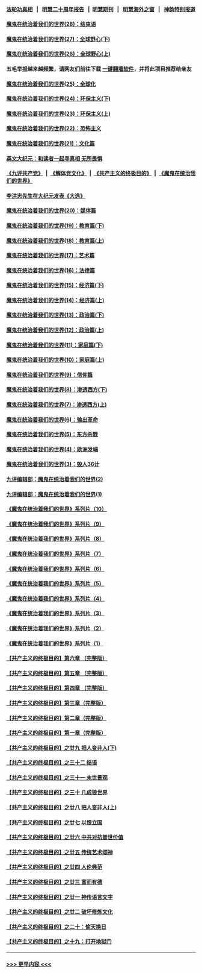#### [法轮功真相](https://github.com/gfw-breaker/truth/blob/master/README.md?t=0) &nbsp;&nbsp;|&nbsp;&nbsp; [明慧二十周年报告](https://github.com/gfw-breaker/mh-reports/blob/master/README.md?t=0) &nbsp;&nbsp;|&nbsp;&nbsp;[明慧期刊](https://github.com/gfw-breaker/mh-qikan) &nbsp;&nbsp;|&nbsp;&nbsp; [明慧海外之窗](https://github.com/gfw-breaker/mh-news/blob/master/README.md?t=0) &nbsp;&nbsp;|&nbsp;&nbsp; [神韵特别报道](https://github.com/gfw-breaker/mh-news/blob/master/shenyun.md?t=0)
#### [魔鬼在统治着我们的世界(28)：结束语](../pages/nsc422/n10936246.md?t=07090801) 
#### [魔鬼在统治着我们的世界(27)：全球野心(下)](../pages/nsc422/n10928319.md?t=07090801) 
#### [魔鬼在统治着我们的世界(26)：全球野心(上)](../pages/nsc422/n10900318.md?t=07090801) 
#### 五毛举报越来越频繁，请网友们前往下载 [一键翻墙软件](https://github.com/gfw-breaker/ssr-accounts)，并将此项目推荐给亲友
#### [魔鬼在统治着我们的世界(25)：全球化](../pages/nsc422/n10788205.md?t=07090801) 
#### [魔鬼在统治着我们的世界(24)：环保主义(下)](../pages/nsc422/n10695307.md?t=07090801) 
#### [魔鬼在统治着我们的世界(23)：环保主义(上)](../pages/nsc422/n10688613.md?t=07090801) 
#### [魔鬼在统治着我们的世界(22)：恐怖主义](../pages/nsc422/n10614727.md?t=07090801) 
#### [魔鬼在统治着我们的世界(21)：文化篇](../pages/nsc422/n10597706.md?t=07090801) 
#### [英文大纪元：和读者一起寻真相 无所畏惧](../pages/nsc422/n12542027.md?t=07090801) 
#### [《九评共产党》](https://github.com/begood0513/9ping.md/blob/master/README.md) &nbsp;|&nbsp; [《解体党文化》](../../../../jtdwh.md/blob/master/README.md)  &nbsp;|&nbsp; [《共产主义的终极目的》](../../../../gczydzjmd.md/blob/master/README.md) &nbsp;|&nbsp; [《魔鬼在统治我们的世界》](../../../../mgztzwmdsj.md/blob/master/README.md) 
#### [李洪志先生在大纪元发表《大选》](../pages/nsc422/n12534746.md?t=07090801) 
#### [魔鬼在统治着我们的世界(20)：媒体篇](../pages/nsc422/n10586579.md?t=07090801) 
#### [魔鬼在统治着我们的世界(19)：教育篇(下)](../pages/nsc422/n10564808.md?t=07090801) 
#### [魔鬼在统治着我们的世界(18)：教育篇(上)](../pages/nsc422/n10526970.md?t=07090801) 
#### [魔鬼在统治着我们的世界(17)：艺术篇](../pages/nsc422/n10499093.md?t=07090801) 
#### [魔鬼在统治着我们的世界(16)：法律篇](../pages/nsc422/n10485969.md?t=07090801) 
#### [魔鬼在统治着我们的世界(15)：经济篇(下)](../pages/nsc422/n10469975.md?t=07090801) 
#### [魔鬼在统治着我们的世界(14)：经济篇(上)](../pages/nsc422/n10457370.md?t=07090801) 
#### [魔鬼在统治着我们的世界(13)：政治篇(下)](../pages/nsc422/n10448270.md?t=07090801) 
#### [魔鬼在统治着我们的世界(12)：政治篇(上)](../pages/nsc422/n10444576.md?t=07090801) 
#### [魔鬼在统治着我们的世界(11)：家庭篇(下)](../pages/nsc422/n10440961.md?t=07090801) 
#### [魔鬼在统治着我们的世界(10)：家庭篇(上)](../pages/nsc422/n10435448.md?t=07090801) 
#### [魔鬼在统治着我们的世界(9)：信仰篇](../pages/nsc422/n10432159.md?t=07090801) 
#### [魔鬼在统治着我们的世界(8)：渗透西方(下)](../pages/nsc422/n10429603.md?t=07090801) 
#### [魔鬼在统治着我们的世界(7)：渗透西方(上)](../pages/nsc422/n10426013.md?t=07090801) 
#### [魔鬼在统治着我们的世界(6)：输出革命](../pages/nsc422/n10421536.md?t=07090801) 
#### [魔鬼在统治着我们的世界(5)：东方杀戮](../pages/nsc422/n10417707.md?t=07090801) 
#### [魔鬼在统治着我们的世界(4)：欧洲发端](../pages/nsc422/n10414890.md?t=07090801) 
#### [魔鬼在统治着我们的世界(3)：毁人36计](../pages/nsc422/n10411583.md?t=07090801) 
#### [九评编辑部：魔鬼在统治着我们的世界(2)](../pages/nsc422/n10410036.md?t=07090801) 
#### [九评编辑部：魔鬼在统治着我们的世界(1)](../pages/nsc422/n10406825.md?t=07090801) 
#### [《魔鬼在统治着我们的世界》系列片（10）](../pages/nsc422/n12292670.md?t=07090801) 
#### [《魔鬼在统治着我们的世界》系列片（9）](../pages/nsc422/n12290859.md?t=07090801) 
#### [《魔鬼在统治着我们的世界》系列片（8）](../pages/nsc422/n12287445.md?t=07090801) 
#### [《魔鬼在统治着我们的世界》系列片（7）](../pages/nsc422/n12283425.md?t=07090801) 
#### [《魔鬼在统治着我们的世界》系列片（6）](../pages/nsc422/n12282314.md?t=07090801) 
#### [《魔鬼在统治着我们的世界》系列片（5）](../pages/nsc422/n12281419.md?t=07090801) 
#### [《魔鬼在统治着我们的世界》系列片（4）](../pages/nsc422/n12274024.md?t=07090801) 
#### [《魔鬼在统治着我们的世界》系列片（3）](../pages/nsc422/n12271322.md?t=07090801) 
#### [《魔鬼在统治着我们的世界》系列片（2）](../pages/nsc422/n12269049.md?t=07090801) 
#### [《魔鬼在统治着我们的世界》系列片（1）](../pages/nsc422/n12267575.md?t=07090801) 
#### [【共产主义的终极目的】第六章 （完整版）](../pages/nsc422/n11428913.md?t=07090801) 
#### [【共产主义的终极目的】第五章 （完整版）](../pages/nsc422/n11428912.md?t=07090801) 
#### [【共产主义的终极目的】第四章 （完整版）](../pages/nsc422/n11428907.md?t=07090801) 
#### [【共产主义的终极目的】第三章（完整版）](../pages/nsc422/n11428848.md?t=07090801) 
#### [【共产主义的终极目的】第二章（完整版）](../pages/nsc422/n11428831.md?t=07090801) 
#### [【共产主义的终极目的】第一章（完整版）](../pages/nsc422/n11417651.md?t=07090801) 
#### [【共产主义的终极目的】之廿九 把人变非人(下)](../pages/nsc422/n11344140.md?t=07090801) 
#### [【共产主义的终极目的】之三十二 结语](../pages/nsc422/n11360535.md?t=07090801) 
#### [【共产主义的终极目的】之三十一 末世景观](../pages/nsc422/n11351129.md?t=07090801) 
#### [【共产主义的终极目的】之三十 几成狼世界](../pages/nsc422/n11348280.md?t=07090801) 
#### [【共产主义的终极目的】之廿八 把人变非人(上)](../pages/nsc422/n11340492.md?t=07090801) 
#### [【共产主义的终极目的】之廿七 以恨立国](../pages/nsc422/n11336944.md?t=07090801) 
#### [【共产主义的终极目的】之廿六 中共对抗普世价值](../pages/nsc422/n11324785.md?t=07090801) 
#### [【共产主义的终极目的】之廿五 传统艺术颂神](../pages/nsc422/n11296396.md?t=07090801) 
#### [【共产主义的终极目的】之廿四 人伦典范](../pages/nsc422/n11296397.md?t=07090801) 
#### [【共产主义的终极目的】之廿三 富而有德](../pages/nsc422/n11283598.md?t=07090801) 
#### [【共产主义的终极目的】之廿一 神传语言文字](../pages/nsc422/n11263265.md?t=07090801) 
#### [【共产主义的终极目的】之廿二 破坏修炼文化](../pages/nsc422/n11245728.md?t=07090801) 
#### [【共产主义的终极目的】之二十：偷天换日](../pages/nsc422/n11238846.md?t=07090801) 
#### [【共产主义的终极目的】之十九：打开地狱门](../pages/nsc422/n11206376.md?t=07090801) 

----
#### [ >>> 更早内容 <<< ](../indexes/nsc422-earlier.md)
